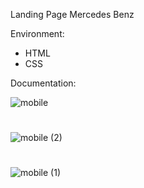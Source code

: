 Landing Page Mercedes Benz

Environment:
- HTML
- CSS

Documentation:

![mobile](https://user-images.githubusercontent.com/108262868/209835140-8f2671cc-6964-4bfa-b45c-6abee9ceb8a0.png)
#
![mobile (2)](https://user-images.githubusercontent.com/108262868/209834455-dc03e67b-5852-4b43-934c-eefd755a5131.png)
#
![mobile (1)](https://user-images.githubusercontent.com/108262868/209835076-d33caad1-75d6-4c0c-b77c-86fa9edfcb1c.png)
